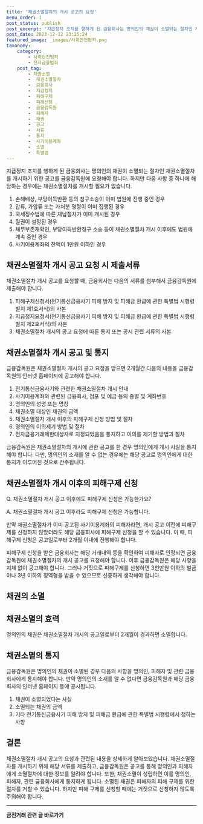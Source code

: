```yaml
---
title: '채권소멸절차의 개시 공고의 요청'
menu_order: 1
post_status: publish
post_excerpt: '지급정지 조치를 행하게 된 금융회사는 명의인의 채권이 소멸되는 절차인 채권소멸절차를 개시하기 위한 공고를 금융감독원에 요청해야 합니다. 하지만 다음 사항 중 하나에 해당하는 경우에는 채권소멸절차를 개시할 필요가 없습니다.'
post_date: 2023-12-12 23:25:24
featured_image: _images/사회안전범죄.png
taxonomy:
    category:
        - 사회안전범죄
        - 전자금융범죄
    post_tag:
        - 채권소멸
        -  채권소멸절차
        -  금융회사
        -  지급정지
        -  피해구제
        -  피해신청
        -  금융감독원
        -  피해자
        -  채권
        -  공고
        -  서류
        -  통지
        -  사기이용계좌
        -  소멸
        -  특별법
---
```




지급정지 조치를 행하게 된 금융회사는 명의인의 채권이 소멸되는 절차인 채권소멸절차를 개시하기 위한 공고를 금융감독원에 요청해야 합니다. 하지만 다음 사항 중 하나에 해당하는 경우에는 채권소멸절차를 개시할 필요가 없습니다.

1. 손해배상, 부당이득반환 등의 청구소송이 이미 법원에 진행 중인 경우
2. 압류, 가압류 또는 가처분 명령이 이미 집행된 경우
3. 국세징수법에 따른 체납절차가 이미 개시된 경우
4. 질권이 설정된 경우
5. 채무부존재확인, 부당이득반환청구 소송 등이 채권소멸절차 개시 이후에도 법원에 계속 중인 경우
6. 사기이용계좌의 잔액이 1만원 이하인 경우

## 채권소멸절차 개시 공고 요청 시 제출서류

채권소멸절차 개시 공고를 요청할 때, 금융회사는 다음의 서류를 첨부해서 금융감독원에 제출해야 합니다.

1. 피해구제신청서(전기통신금융사기 피해 방지 및 피해금 환급에 관한 특별법 시행령 별지 제1호서식)의 사본
2. 지급정지요청서(전기통신금융사기 피해 방지 및 피해금 환급에 관한 특별법 시행령 별지 제2호서식)의 사본
3. 채권소멸절차 개시의 공고 요청에 따른 통지 또는 공시 관련 서류의 사본

## 채권소멸절차 개시 공고 및 통지

금융감독원은 채권소멸절차 개시의 공고 요청을 받으면 2개월간 다음의 내용을 금융감독원의 인터넷 홈페이지에 공고해야 합니다.

1. 전기통신금융사기와 관련한 채권소멸절차 개시 안내
2. 사기이용계좌와 관련된 금융회사, 점포 및 예금 등의 종별 및 계좌번호
3. 명의인의 성명 또는 명칭
4. 채권소멸 대상인 채권의 금액
5. 채권소멸절차 개시 이후의 피해구제 신청 방법 및 절차
6. 명의인의 이의제기 방법 및 절차
7. 전자금융거래제한대상자로 지정되었음을 통지하고 이의를 제기할 방법과 절차

금융감독원은 채권소멸절차의 개시에 관한 공고를 한 경우 명의인에게 개시 사실을 통지해야 합니다. 다만, 명의인의 소재를 알 수 없는 경우에는 해당 공고로 명의인에게 대한 통지가 이루어진 것으로 간주됩니다.

## 채권소멸절차 개시 이후의 피해구제 신청


Q. 채권소멸절차 개시 공고 이후에도 피해구제 신청은 가능한가요?

A. 채권소멸절차 개시 공고 이후라도 피해구제 신청은 가능합니다.

만약 채권소멸절차가 이미 공고된 사기이용계좌의 피해자라면, 개시 공고 이전에 피해구제를 신청하지 않았더라도 해당 금융회사에 피해구제 신청을 할 수 있습니다. 이 때, 피해구제 신청은 공고일로부터 2개월 이내에 진행해야 합니다.

피해구제 신청을 받은 금융회사는 해당 거래내역 등을 확인하여 피해자로 인정되면 금융감독원에 채권소멸절차의 개시 공고를 요청해야 합니다. 이후 금융감독원은 해당 사항을 지체 없이 공고해야 합니다. 그러나 거짓으로 피해구제를 신청하면 3천만원 이하의 벌금이나 3년 이하의 징역형을 받을 수 있으므로 신중하게 생각해야 합니다.

## 채권의 소멸

## 채권소멸의 효력

명의인의 채권은 채권소멸절차 개시의 공고일로부터 2개월이 경과하면 소멸합니다.

## 채권소멸의 통지

금융감독원은 명의인의 채권이 소멸된 경우 다음의 사항을 명의인, 피해자 및 관련 금융회사에게 통지해야 합니다. 만약 명의인의 소재를 알 수 없다면 금융감독원과 해당 금융회사의 인터넷 홈페이지 등에 공시됩니다.

1. 채권이 소멸되었다는 사실
2. 소멸되는 채권의 금액
3. 기타 전기통신금융사기 피해 방지 및 피해금 환급에 관한 특별법 시행령에서 정하는 사항

## 결론

채권소멸절차 개시 공고의 요청과 관련된 내용을 상세하게 알아보았습니다. 채권소멸절차를 개시하기 위해 해당 서류를 제출하고, 금융감독원은 공고를 통해 명의인과 피해자에게 소멸절차에 대한 정보를 알려야 합니다. 또한, 채권소멸이 성립하면 이를 명의인, 피해자, 관련 금융회사에게 통지하게 됩니다. 소멸된 채권은 피해자의 피해 구제를 위한 절차를 거칠 수 있습니다. 하지만 피해 구제를 신청할 때에는 거짓으로 신청하지 않도록 주의해야 합니다.
<!-- wp:separator -->
<hr class="wp-block-separator has-alpha-channel-opacity"/>
<!-- /wp:separator -->

<!-- wp:group {"backgroundColor":"base","layout":{"type":"constrained"}} -->
<div class="wp-block-group has-base-background-color has-background"><!-- wp:paragraph {"align":"center","fontSize":"medium"} -->
<p class="has-text-align-center has-large-font-size"><strong>금전거래 관련 글 바로가기</strong></p>
<!-- /wp:paragraph -->


<!-- wp:latest-posts
{"categories":[{"id":13538,"count":19,"description":"","link":"https://uknowlaw.com/category/%ea%b8%88%ec%a0%84%ea%b1%b0%eb%9e%98/","name":"금전거래","slug":"금전거래","taxonomy":"category","parent":0,"meta":[],"_links":{"self":[{"href":"https://uknowlaw.com/wp-json/wp/v2/categories/13538"}],"collection":[{"href":"https://uknowlaw.com/wp-json/wp/v2/categories"}],"about":[{"href":"https://uknowlaw.com/wp-json/wp/v2/taxonomies/category"}],"wp:post_type":[{"href":"https://uknowlaw.com/wp-json/wp/v2/posts?categories=13538"}],"curies":[{"name":"wp","href":"https://api.w.org/{rel}","templated":true}]}}],"postsToShow":100,"excerptLength":28,"postLayout":"grid","columns":2,"featuredImageAlign":"left","featuredImageSizeSlug":"large","fontSize":"small"} /--></div>
<!-- /wp:group -->